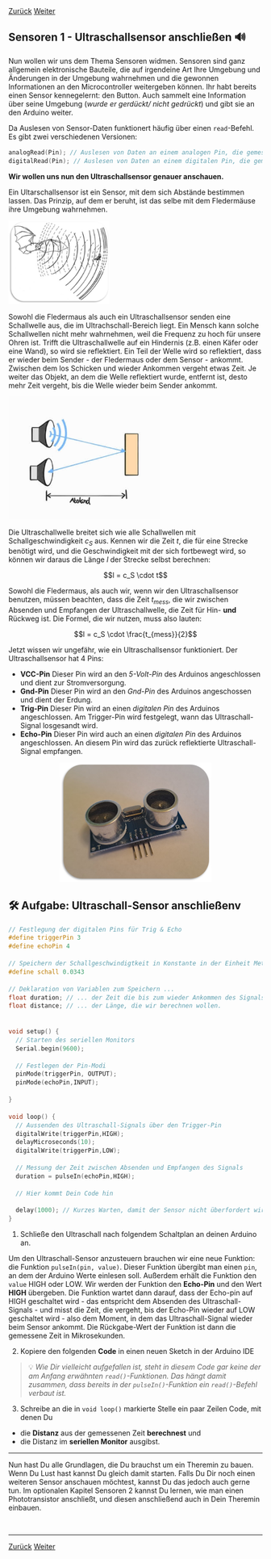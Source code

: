 <link rel="stylesheet" href="assets/css/custom.css?v=2">

<div class="nav-container">
  <a href="Grundlagen6" class="button">Zurück</a>
  <a href="Sensoren2" class="button">Weiter</a>
</div>

## Sensoren 1 - Ultraschallsensor anschließen 🔊

Nun wollen wir uns dem Thema Sensoren widmen. Sensoren sind ganz allgemein elektronische Bauteile, die auf irgendeine Art Ihre Umgebung und Änderungen in der Umgebung wahrnehmen und die gewonnen Informationen an den Microcontroller weitergeben können. Ihr habt bereits einen Sensor kennegelernt: den Button. Auch sammelt eine Information über seine Umgebung (*wurde er gerdückt/ nicht gedrückt*) und gibt sie an den Arduino weiter.

Da Auslesen von Sensor-Daten funktionert häufig über einen ``read``-Befehl. Es gibt zwei verschiedenen Versionen:

```cpp
analogRead(Pin); // Auslesen von Daten an einem analogen Pin, die gemessenen Werte können ganze Zahlen zwischen 0 und 1023 sein
digitalRead(Pin); // Auslesen von Daten an einem digitalen Pin, die gemessenen Daten sind entweder 0 oder 1
```
**Wir wollen uns nun den Ultraschallsensor genauer anschauen.**

Ein Ultarschallsensor ist ein Sensor, mit dem sich Abstände bestimmen lassen. Das Prinzip, auf dem er beruht, ist das selbe mit dem Fledermäuse ihre Umgebung wahrnehmen.

<p align="left"><img src="img/Fledermaus.png" width="200" alt="Fledermaus bemerkt Beute"></p>

Sowohl die Fledermaus als auch ein Ultraschallsensor senden eine Schallwelle aus, die im Ultrachschall-Bereich liegt. Ein Mensch kann solche Schallwellen nicht mehr wahrnehmen, weil die Frequenz zu hoch für unsere Ohren ist. Trifft die Ultraschallwelle auf ein Hindernis (z.B. einen Käfer oder eine Wand), so wird sie reflektiert. Ein Teil der Welle wird so reflektiert, dass er wieder beim Sender - der Fledermaus oder dem Sensor - ankommt. Zwischen dem los Schicken und wieder Ankommen vergeht etwas Zeit. Je weiter das Objekt, an dem die Welle reflektiert wurde, entfernt ist, desto mehr Zeit vergeht, bis die Welle wieder beim Sender ankommt.

<p align="left"><img src="img/UltraschallSensor.jpg" width="300" alt="Funktionsprinzip des Ultraschallsensors"></p>

Die Ultraschallwelle breitet sich wie alle Schallwellen mit Schallgeschwindigkeit $c_{S}$ aus. Kennen wir die Zeit $t$, die für eine Strecke benötigt wird, und die Geschwindigkeit mit der sich fortbewegt wird, so können wir daraus die Länge $l$ der Strecke selbst berechnen: 

<p align="center"> $$l = c_S \cdot t$$ </p>

Sowohl die Fledermaus, als auch wir, wenn wir den Ultraschallsensor benutzen, müssen beachten, dass die Zeit $t_{mess}$, die wir zwischen Absenden und Empfangen der Ultraschallwelle, die Zeit für Hin- **und** Rückweg ist. Die Formel, die wir nutzen, muss also lauten:

<p align="center"> $$l = c_S \cdot \frac{t_{mess}}{2}$$ </p>

Jetzt wissen wir ungefähr, wie ein Ultraschallsensor funktioniert. Der Ultraschallsensor hat 4 Pins:
* **VCC-Pin** Dieser Pin wird an den _5-Volt-Pin_ des Arduinos angeschlossen und dient zur Stromversorgung.
* **Gnd-Pin** Dieser Pin wird an den _Gnd-Pin_ des Arduinos angeschossen und dient der Erdung.
* **Trig-Pin** Dieser Pin wird an einen _digitalen Pin_ des Arduinos angeschlossen. Am Trigger-Pin wird festgelegt, wann das Ultraschall-Signal losgesandt wird.
* **Echo-Pin** Dieser Pin wird auch an einen _digitalen Pin_ des Arduinos angeschlossen. An diesem Pin wird das zurück reflektierte Ultraschall-Signal empfangen.

<p align="center"><img src="img/UltraschallSensorBild.png" width="300" alt="Ultraschallsensor HC-SR04"></p>

## 🛠️ Aufgabe: Ultraschall-Sensor anschließenv

```cpp
// Festlegung der digitalen Pins für Trig & Echo
#define triggerPin 3
#define echoPin 4

// Speichern der Schallgeschwindigtkeit in Konstante in der Einheit Meter pro Micorsekunde
#define schall 0.0343

// Deklaration von Variablen zum Speichern ...
float duration; // ... der Zeit die bis zum wieder Ankommen des Signals vergangen ist und ...
float distance; // ... der Länge, die wir berechnen wollen.


void setup() {
  // Starten des seriellen Monitors
  Serial.begin(9600);

  // Festlegen der Pin-Modi
  pinMode(triggerPin, OUTPUT);
  pinMode(echoPin,INPUT);
  
}

void loop() {
  // Aussenden des Ultraschall-Signals über den Trigger-Pin
  digitalWrite(triggerPin,HIGH);
  delayMicroseconds(10);
  digitalWrite(triggerPin,LOW);

  // Messung der Zeit zwischen Absenden und Empfangen des Signals
  duration = pulseIn(echoPin,HIGH);
  
  // Hier kommt Dein Code hin
  
  delay(1000); // Kurzes Warten, damit der Sensor nicht überfordert wird
}
```

1. Schließe den Ultraschall nach folgendem Schaltplan an deinen Arduino an.

Um den Ultraschall-Sensor anzusteuern brauchen wir eine neue Funktion: die Funktion ``pulseIn(pin, value)``. Dieser Funktion übergibt man einen ``pin``, an dem der Arduino Werte einlesen soll. Außerdem erhält die Funktion den ``value`` HIGH oder LOW. Wir werden der Funktion den **Echo-Pin** und den Wert **HIGH** übergeben. Die Funktion wartet dann darauf, dass der Echo-pin auf HIGH geschaltet wird - das entspricht dem Absenden des Ultraschall-Signals - und misst die Zeit, die vergeht, bis der Echo-Pin wieder auf LOW geschaltet wird - also dem Moment, in dem das Ultraschall-Signal wieder beim Sensor ankommt. Die Rückgabe-Wert der Funktion ist dann die gemessene Zeit in Mikrosekunden. 

2. Kopiere den folgenden **Code** in einen neuen Sketch in der Arduino IDE



> 💡 _Wie Dir vielleicht aufgefallen ist, steht in diesem Code gar keine der am Anfang erwähnten ``read()``-Funktionen. Das hängt damit zusammen, dass bereits in der ``pulseIn()``-Funktion ein ``read()``-Befehl verbaut ist._

3. Schreibe an die in ``void loop()`` markierte Stelle ein paar Zeilen Code, mit denen Du
  * die **Distanz** aus der gemessenen Zeit **berechnest** und 
  * die Distanz im **seriellen Monitor** ausgibst.

---

Nun hast Du alle Grundlagen, die Du brauchst um ein Theremin zu bauen. Wenn Du Lust hast kannst Du gleich damit starten. Falls Du Dir noch einen weiteren Sensor anschauen möchtest, kannst Du das jedoch auch gerne tun. Im optionalen Kapitel Sensoren 2 kannst Du lernen, wie man einen Phototransistor anschließt, und diesen anschließend auch in Dein Theremin einbauen.

<p class="spacing-1">&nbsp;</p>

---

<div class="nav-container">
  <a href="Grundlagen6" class="button">Zurück</a>
  <a href="Sensoren2" class="button">Weiter</a>
</div>









